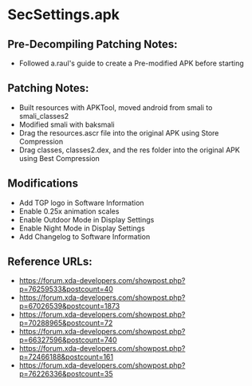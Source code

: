 # SecSettings.apk

## Pre-Decompiling Patching Notes:

- Followed a.raul's guide to create a Pre-modified APK before starting 


## Patching Notes:

- Built resources with APKTool, moved android from smali to smali_classes2
- Modified smali with baksmali
- Drag the resources.ascr file into the original APK using Store Compression 
- Drag classes, classes2.dex, and the res folder into the original APK using Best Compression 


## Modifications

- Add TGP logo in Software Information
- Enable 0.25x animation scales
- Enable Outdoor Mode in Display Settings
- Enable Night Mode in Display Settings
- Add Changelog to Software Information


## Reference URLs:

- https://forum.xda-developers.com/showpost.php?p=76259533&postcount=40
- https://forum.xda-developers.com/showpost.php?p=67026539&postcount=1873
- https://forum.xda-developers.com/showpost.php?p=70288965&postcount=72
- https://forum.xda-developers.com/showpost.php?p=66327596&postcount=740
- https://forum.xda-developers.com/showpost.php?p=72466188&postcount=161
- https://forum.xda-developers.com/showpost.php?p=76226336&postcount=35
